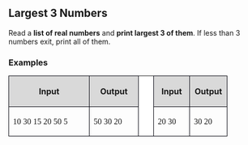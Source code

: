 <H2 LANG="bg-BG" CLASS="western"><SPAN LANG="en-US">Largest 3
	Numbers</SPAN></H2>

<P STYLE="margin-top: 0.06in">Read a <B>list of real numbers</B> and
<B>print largest 3 of them</B>. If less than 3 numbers exit, print
all of them.</P>
<H3 CLASS="western">Examples</H3>
<TABLE WIDTH=392 CELLPADDING=4 CELLSPACING=0>
	<COL WIDTH=143>
	<COL WIDTH=80>
	<COL WIDTH=14>
	<COL WIDTH=55>
	<COL WIDTH=57>
	<TR VALIGN=TOP>
		<TD WIDTH=143 BGCOLOR="#d9d9d9" STYLE="border: 1px solid #00000a; padding-top: 0.04in; padding-bottom: 0.04in; padding-left: 0.08in; padding-right: 0.08in">
			<P ALIGN=CENTER><B>Input</B></P>
		</TD>
		<TD WIDTH=80 BGCOLOR="#d9d9d9" STYLE="border: 1px solid #00000a; padding-top: 0.04in; padding-bottom: 0.04in; padding-left: 0.08in; padding-right: 0.08in">
			<P ALIGN=CENTER><B>Output</B></P>
		</TD>
		<TD ROWSPAN=2 WIDTH=14 BGCOLOR="#ffffff" STYLE="border-top: none; border-bottom: 1px solid #00000a; border-left: 1px solid #00000a; border-right: 1px solid #00000a; padding-top: 0in; padding-bottom: 0.04in; padding-left: 0.08in; padding-right: 0.08in">
			<P ALIGN=CENTER><BR>
			</P>
		</TD>
		<TD WIDTH=55 BGCOLOR="#d9d9d9" STYLE="border: 1px solid #00000a; padding-top: 0.04in; padding-bottom: 0.04in; padding-left: 0.08in; padding-right: 0.08in">
			<P ALIGN=CENTER><B>Input</B></P>
		</TD>
		<TD WIDTH=57 BGCOLOR="#d9d9d9" STYLE="border: 1px solid #00000a; padding-top: 0.04in; padding-bottom: 0.04in; padding-left: 0.08in; padding-right: 0.08in">
			<P ALIGN=CENTER><B>Output</B></P>
		</TD>
	</TR>
	<TR VALIGN=TOP>
		<TD WIDTH=143 STYLE="border: 1px solid #00000a; padding-top: 0.04in; padding-bottom: 0.04in; padding-left: 0.08in; padding-right: 0.08in">
			<P><FONT FACE="Consolas, serif">10 30 15 20 50 5</FONT></P>
		</TD>
		<TD WIDTH=80 STYLE="border: 1px solid #00000a; padding-top: 0.04in; padding-bottom: 0.04in; padding-left: 0.08in; padding-right: 0.08in">
			<P><FONT FACE="Consolas, serif">50 30 20</FONT></P>
		</TD>
		<TD WIDTH=55 STYLE="border: 1px solid #00000a; padding-top: 0.04in; padding-bottom: 0.04in; padding-left: 0.08in; padding-right: 0.08in">
			<P><FONT FACE="Consolas, serif">20 30</FONT></P>
		</TD>
		<TD WIDTH=57 STYLE="border: 1px solid #00000a; padding-top: 0.04in; padding-bottom: 0.04in; padding-left: 0.08in; padding-right: 0.08in">
			<P><FONT FACE="Consolas, serif">30 20</FONT></P>
		</TD>
	</TR>
</TABLE>